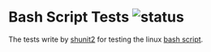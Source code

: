 # Bash Script Tests ![status]


The tests write by [shunit2] for testing the linux [bash script].



[shunit2]:https://sourceforge.net/projects/shunit2/
[bash script]:https://ryanstutorials.net/bash-scripting-tutorial
[status]:https://travis-ci.org/holi-java/bash-test.svg?branch=master
